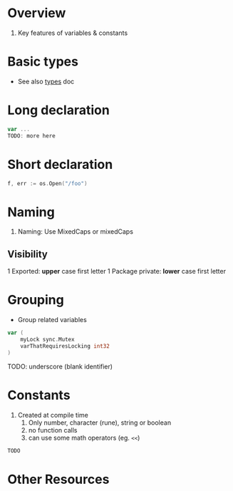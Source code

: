# Overview
1. Key features of variables & constants


# Basic types
- See also [types](./types.basic.md) doc


# Long declaration
```go
var ...
TODO: more here
```

# Short declaration
```go
f, err := os.Open("/foo")
```

# Naming
1. Naming: Use MixedCaps or mixedCaps


## Visibility
1 Exported: **upper** case first letter
1 Package private: **lower** case first letter


# Grouping
- Group related variables
```go
var (
    myLock sync.Mutex
    varThatRequiresLocking int32
)
```

TODO: underscore (blank identifier)


# Constants
1. Created at compile time
    1. Only number, character (rune), string or boolean
    1. no function calls
    1. can use some math operators (eg. `<<`)
```go
TODO
```


# Other Resources
